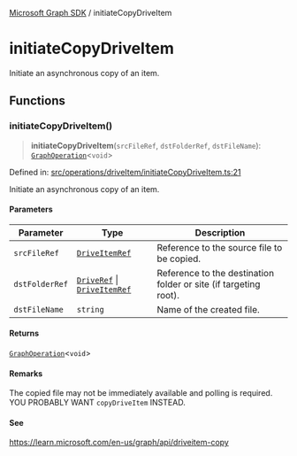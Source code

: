[Microsoft Graph SDK](README.md) / initiateCopyDriveItem

# initiateCopyDriveItem

Initiate an asynchronous copy of an item.

## Functions

### initiateCopyDriveItem()

> **initiateCopyDriveItem**(`srcFileRef`, `dstFolderRef`, `dstFileName`): [`GraphOperation`](GraphOperation.md#graphoperation)\<`void`\>

Defined in: [src/operations/driveItem/initiateCopyDriveItem.ts:21](https://github.com/Future-Secure-AI/microsoft-graph/blob/main/src/operations/driveItem/initiateCopyDriveItem.ts#L21)

Initiate an asynchronous copy of an item.

#### Parameters

| Parameter | Type | Description |
| ------ | ------ | ------ |
| `srcFileRef` | [`DriveItemRef`](DriveItem-1.md#driveitemref) | Reference to the source file to be copied. |
| `dstFolderRef` | [`DriveRef`](Drive-1.md#driveref) \| [`DriveItemRef`](DriveItem-1.md#driveitemref) | Reference to the destination folder or site (if targeting root). |
| `dstFileName` | `string` | Name of the created file. |

#### Returns

[`GraphOperation`](GraphOperation.md#graphoperation)\<`void`\>

#### Remarks

The copied file may not be immediately available and polling is required. YOU PROBABLY WANT `copyDriveItem` INSTEAD.

#### See

https://learn.microsoft.com/en-us/graph/api/driveitem-copy
